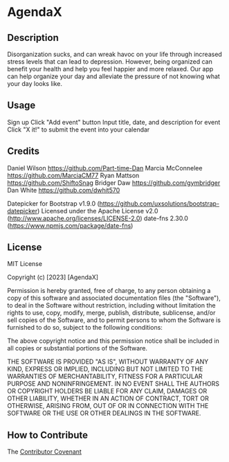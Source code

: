 # AgendaX

## Description

Disorganization sucks, and can wreak havoc on your life through increased stress levels that can lead to depression. However, being organized can benefit your health and help you feel happier and more relaxed. Our app can help organize your day and alleviate the pressure of not knowing what your day looks like.

## Usage

Sign up
Click "Add event" button
Input title, date, and description for event
Click "X it!" to submit the event into your calendar

## Credits

Daniel Wilson https://github.com/Part-time-Dan
Marcia McConnelee https://github.com/MarciaCM77
Ryan Mattson https://github.com/ShiftoSnag
Bridger Daw https://github.com/gymbridger
Dan White https://github.com/dwhit570

Datepicker for Bootstrap v1.9.0 (https://github.com/uxsolutions/bootstrap-datepicker)
Licensed under the Apache License v2.0 (http://www.apache.org/licenses/LICENSE-2.0)
date-fns 2.30.0 (https://www.npmjs.com/package/date-fns)


## License

MIT License

Copyright (c) [2023] [AgendaX]

Permission is hereby granted, free of charge, to any person obtaining a copy
of this software and associated documentation files (the "Software"), to deal
in the Software without restriction, including without limitation the rights
to use, copy, modify, merge, publish, distribute, sublicense, and/or sell
copies of the Software, and to permit persons to whom the Software is
furnished to do so, subject to the following conditions:

The above copyright notice and this permission notice shall be included in all
copies or substantial portions of the Software.

THE SOFTWARE IS PROVIDED "AS IS", WITHOUT WARRANTY OF ANY KIND, EXPRESS OR
IMPLIED, INCLUDING BUT NOT LIMITED TO THE WARRANTIES OF MERCHANTABILITY,
FITNESS FOR A PARTICULAR PURPOSE AND NONINFRINGEMENT. IN NO EVENT SHALL THE
AUTHORS OR COPYRIGHT HOLDERS BE LIABLE FOR ANY CLAIM, DAMAGES OR OTHER
LIABILITY, WHETHER IN AN ACTION OF CONTRACT, TORT OR OTHERWISE, ARISING FROM,
OUT OF OR IN CONNECTION WITH THE SOFTWARE OR THE USE OR OTHER DEALINGS IN THE
SOFTWARE.

## How to Contribute

The [Contributor Covenant](https://www.contributor-covenant.org/)